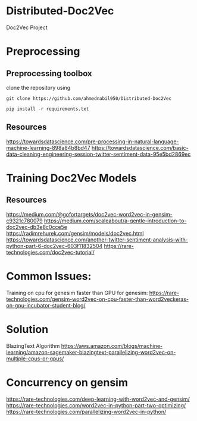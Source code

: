 # Distributed-Doc2Vec
Doc2Vec Project

# Preprocessing

## Preprocessing toolbox
clone the repository using
```
git clone https://github.com/ahmednabil950/Distributed-Doc2Vec
```
```
pip install -r requirements.txt
```
## Resources
https://towardsdatascience.com/pre-processing-in-natural-language-machine-learning-898a84b8bd47
https://towardsdatascience.com/basic-data-cleaning-engineering-session-twitter-sentiment-data-95e5bd2869ec

# Training Doc2Vec Models
## Resources
https://medium.com/@gofortargets/doc2vec-word2vec-in-gensim-c9321c780079
https://medium.com/scaleabout/a-gentle-introduction-to-doc2vec-db3e8c0cce5e
https://radimrehurek.com/gensim/models/doc2vec.html
https://towardsdatascience.com/another-twitter-sentiment-analysis-with-python-part-6-doc2vec-603f11832504
https://rare-technologies.com/doc2vec-tutorial/

# Common Issues:
Training on cpu for genesim faster than GPU for genesim:
https://rare-technologies.com/gensim-word2vec-on-cpu-faster-than-word2veckeras-on-gpu-incubator-student-blog/

# Solution
BlazingText Algorithm
https://aws.amazon.com/blogs/machine-learning/amazon-sagemaker-blazingtext-parallelizing-word2vec-on-multiple-cpus-or-gpus/

# Concurrency on gensim
https://rare-technologies.com/deep-learning-with-word2vec-and-gensim/
https://rare-technologies.com/word2vec-in-python-part-two-optimizing/
https://rare-technologies.com/parallelizing-word2vec-in-python/
